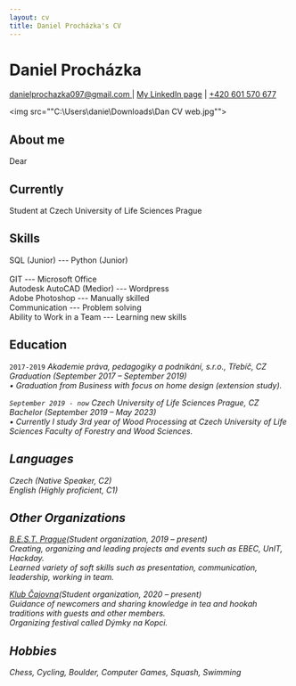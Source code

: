```yaml
---
layout: cv
title: Daniel Procházka's CV
---
```

# Daniel Procházka

<div id="webaddress">
<a href="danielprochazka097@gmail.com">danielprochazka097@gmail.com </a>
| <a href="https://www.linkedin.com/in/daniel-procházka-450a5722a/">My LinkedIn page</a>
    | <a href="+420 601 570 677">+420 601 570 677 </a>
</div>

<!--https://files.fm/u/ejmtmwsf9#/view/gp6hyd44h>  my photo -->
<img src=""C:\Users\danie\Downloads\Dan CV web.jpg"">

## About me
Dear 

## Currently

Student at Czech University of Life Sciences Prague

## Skills 
SQL (Junior) --- Python (Junior)<br>	
GIT --- Microsoft Office<br> 
Autodesk AutoCAD (Medior) --- Wordpress<br>
Adobe Photoshop --- Manually skilled<br>
Communication --- Problem solving<br> 
Ability to Work in a Team --- Learning new skills<br> 



## Education

`2017-2019`
<i>Akademie práva, pedagogiky a podnikání, s.r.o., Třebíč, CZ
<i>Graduation (September 2017 – September 2019)<br> 
<i>•	Graduation from Business with focus on home design (extension study).

`September 2019 - now`
<i>Czech University of Life Sciences Prague, CZ
<i>Bachelor (September 2019 – May 2023)<br> 
<i>•	Currently I study 3rd year of Wood Processing at Czech University of Life Sciences Faculty of Forestry and Wood Sciences.

## Languages
Czech (Native Speaker, C2)<br> 
English (Highly proficient, C1)<br>
	

## Other Organizations


[B.E.S.T. Prague](https://bestprague.cz/)(Student organization, 2019 – present)<br> 
    Creating, organizing and leading projects and events such as EBEC, UnIT, Hackday.<br> 
    Learned variety of soft skills such as presentation, communication, leadership, working in team.<br> 

[Klub Čajovna](https://www.facebook.com/KlubCajovna)(Student organization, 2020 – present)<br> 
    Guidance of newcomers and sharing knowledge in tea and hookah traditions with guests and other members.<br> 
    Organizing festival called Dýmky na Kopci.


## Hobbies
Chess, Cycling, Boulder, Computer Games, Squash, Swimming
<p>
<p>
<p>


<!-- ### Footer

Last updated: February 03 2022 -->


